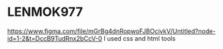 # LENMOK977
https://www.figma.com/file/mGrBg4dnRopwoFJBOcivkV/Untitled?node-id=1-2&t=DccB9TudRnx2bCcV-0
I used css and html tools
